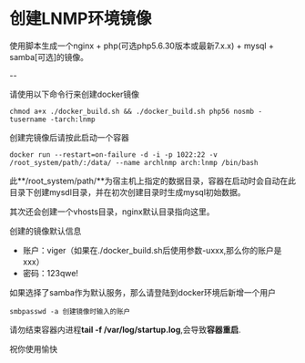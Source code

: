 # 创建LNMP环境镜像

使用脚本生成一个nginx + php(可选php5.6.30版本或最新7.x.x) + mysql + samba[可选]的镜像。

--

请使用以下命令行来创建docker镜像
```
chmod a+x ./docker_build.sh && ./docker_build.sh php56 nosmb -tusername -tarch:lnmp
```

创建完镜像后请按此启动一个容器
```
docker run --restart=on-failure -d -i -p 1022:22 -v /root_system/path/:/data/ --name archlnmp arch:lnmp /bin/bash
```
此**/root_system/path/**为宿主机上指定的数据目录，容器在启动时会自动在此目录下创建mysdl目录，并在初次创建目录时生成mysql初始数据。

其次还会创建一个vhosts目录，nginx默认目录指向这里。

创建的镜像默认信息
  + 账户：viger（如果在./docker_build.sh后使用参数-uxxx,那么你的账户是xxx）
  + 密码：123qwe!

如果选择了samba作为默认服务，那么请登陆到docker环境后新增一个用户
```
smbpasswd -a 创建镜像时输入的账户
```

请勿结束容器内进程**tail -f /var/log/startup.log**,会导致**容器重启**.

祝你使用愉快
